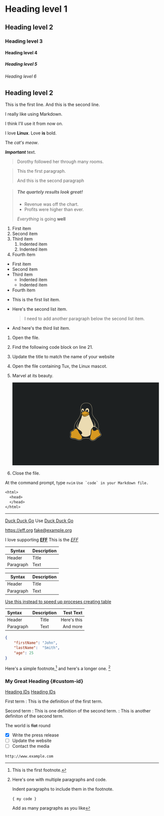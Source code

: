# Heading level 1
## Heading level 2
### Heading level 3
#### Heading level 4
##### Heading level 5 
###### Heading level 6

Heading level 2 
---------------
This is the first line. 
And this is the second line. 

I really like using Markdown. 

I think I'll use it from now on.

I love **Linux**.
Love **is** bold.

The *cat's meow*. 

***Important*** text. 

> Dorothy followed her through many rooms.

> This the first paragraph. 
>       
> And this is the second paragraph

> ##### The quartely results look great! 
>
> - Revenue was off the chart.
> - Profits were higher than ever.
> 
> *Everything* is going **well**

1. First item 
2. Second item 
3. Third item 
    1. Indented item 
    2. Indented item 
4. Fourth item

- First item 
- Second item 
- Third item 
    - Indented item 
    - Indented item 
- Fourth item


*   This is the first list item. 
*   Here's the second list item.

    > I need to add another paragraph below the second list item. 

* And here's the third list item.

1.  Open the file. 
2.  Find the following code block on line 21. 
    
    <html>
        <head>
            <title>Test</title>
        </head>
3.  Update the title to match the name of your website


1.  Open the file containing Tux, the Linux mascot.
2.  Marvel at its beauty.

    ![Tux](gruvbox_tux.png)

3. Close the file.

At the command prompt, type `nvim`
``Use `code` in your Markdown file.``

    <html>
      <head>
      </head>
    </html>

---

[Duck Duck Go](https://duckduckgo.com)
Use [Duck Duck Go](https://duckduckgo.com "My search engine!")

<https://eff.org>
<fake@example.org>

I love supporting **[EFF](https://eff.org)**
This is the *[EFF](https://eff.org)*

| Syntax    | Description |
| --------- | ----------- |
| Header    | Title       |
| Paragraph | Text        |

| Syntax | Description | 
| --- | ------------|
| Header | Title | 
| Paragraph | Text |

[Use this instead to speed up proceses creating table](http://www.tablesgenerator.com/markdown_tables)

| Syntax    | Description | Test Text    |
| :---      |    :----:   |         ---: |
| Header    | Title       | Here's this  |
| Paragraph | Text        | And more     |

```json
{
    "firstName": "John",
    "lastName":  "Smith",
    "age": 25
}
```
Here's a simple footnote,[^1] and here's a longer one. [^bignote]

[^1]: This is the first footnote. 

[^bignote]: Here's one with multiple paragraphs and code. 

    Indent paragraphs to include them in the footnote. 
    
    `{ my code }`

    Add as many paragraphs as you like

### My Great Heading {#custom-id}
[Heading IDs](#heading-ids)
[Heading IDs](https://www.eff.org/page#heading-ids)

First term
: This is the definition of the first term. 

Second term 
: This is one definition of the second term. 
: This is another definiton of the second term. 

The world is ~~flat~~ round

- [x] Write the press release
- [ ] Update the website
- [ ] Contact the media

`http://www.example.com`
